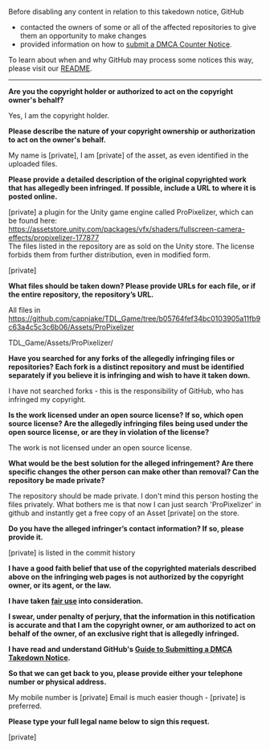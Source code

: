 Before disabling any content in relation to this takedown notice, GitHub
- contacted the owners of some or all of the affected repositories to give them an opportunity to make changes
- provided information on how to [submit a DMCA Counter Notice](https://docs.github.com/en/articles/guide-to-submitting-a-dmca-counter-notice).

To learn about when and why GitHub may process some notices this way, please visit our [README](https://github.com/github/dmca/blob/master/README.md).

---

**Are you the copyright holder or authorized to act on the copyright owner's behalf?**

Yes, I am the copyright holder.

**Please describe the nature of your copyright ownership or authorization to act on the owner's behalf.**

My name is [private], I am [private] of the asset, as even identified in the uploaded files.

**Please provide a detailed description of the original copyrighted work that has allegedly been infringed. If possible, include a URL to where it is posted online.**

[private] a plugin for the Unity game engine called ProPixelizer, which can be found here:  
https://assetstore.unity.com/packages/vfx/shaders/fullscreen-camera-effects/propixelizer-177877   
The files listed in the repository are as sold on the Unity store. The license forbids them from further distribution, even in modified form.

[private]

**What files should be taken down? Please provide URLs for each file, or if the entire repository, the repository’s URL.**

All files in https://github.com/capnjake/TDL_Game/tree/b05764fef34bc0103905a11fb9c63a4c5c3c6b06/Assets/ProPixelizer

TDL_Game/Assets/ProPixelizer/

**Have you searched for any forks of the allegedly infringing files or repositories? Each fork is a distinct repository and must be identified separately if you believe it is infringing and wish to have it taken down.**

I have not searched forks - this is the responsibility of GitHub, who has infringed my copyright.

**Is the work licensed under an open source license? If so, which open source license? Are the allegedly infringing files being used under the open source license, or are they in violation of the license?**

The work is not licensed under an open source license.

**What would be the best solution for the alleged infringement? Are there specific changes the other person can make other than removal? Can the repository be made private?**

The repository should be made private. I don't mind this person hosting the files privately. What bothers me is that now I can just search 'ProPixelizer' in github and instantly get a free copy of an Asset [private] on the store.

**Do you have the alleged infringer’s contact information? If so, please provide it.**

[private] is listed in the commit history

**I have a good faith belief that use of the copyrighted materials described above on the infringing web pages is not authorized by the copyright owner, or its agent, or the law.**

**I have taken <a href="https://www.lumendatabase.org/topics/22">fair use</a> into consideration.**

**I swear, under penalty of perjury, that the information in this notification is accurate and that I am the copyright owner, or am authorized to act on behalf of the owner, of an exclusive right that is allegedly infringed.**

**I have read and understand GitHub's <a href="https://docs.github.com/articles/guide-to-submitting-a-dmca-takedown-notice/">Guide to Submitting a DMCA Takedown Notice</a>.**

**So that we can get back to you, please provide either your telephone number or physical address.**

My mobile number is [private]
Email is much easier though - [private] is preferred.

**Please type your full legal name below to sign this request.**

[private]

